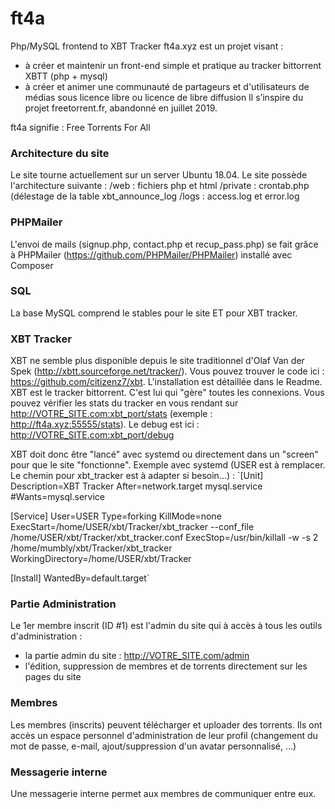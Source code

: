 # ft4a
Php/MySQL frontend to XBT Tracker
ft4a.xyz est un projet visant :
- à créer et maintenir un front-end simple et pratique au tracker bittorrent XBTT (php + mysql)
- à créer et animer une communauté de partageurs et d'utilisateurs de médias sous licence libre ou licence de libre diffusion
Il s’inspire du projet freetorrent.fr, abandonné en juillet 2019.

ft4a signifie : Free Torrents For All

### Architecture du site
Le site tourne actuellement sur un server Ubuntu 18.04.
Le site possède l'architecture suivante :
   /web : fichiers php et html
   /private : crontab.php (délestage de la table xbt_announce_log
   /logs : access.log et error.log

### PHPMailer
L'envoi de mails (signup.php, contact.php et recup_pass.php) se fait grâce à PHPMailer (https://github.com/PHPMailer/PHPMailer) installé avec Composer

### SQL
La base MySQL comprend le stables pour le site ET pour XBT tracker.

### XBT Tracker
XBT ne semble plus disponible depuis le site traditionnel d'Olaf Van der Spek (http://xbtt.sourceforge.net/tracker/).
Vous pouvez trouver le code ici : https://github.com/citizenz7/xbt. L'installation est détaillée dans le Readme.
XBT est le tracker bittorrent. C'est lui qui "gère" toutes les connexions.
Vous pouvez vérifier les stats du tracker en vous rendant sur http://VOTRE_SITE.com:xbt_port/stats (exemple : http://ft4a.xyz:55555/stats).
Le debug est ici : http://VOTRE_SITE.com:xbt_port/debug

XBT doit donc être "lancé" avec systemd ou directement dans un "screen" pour que le site "fonctionne".
Exemple avec systemd (USER est à remplacer. Le chemin pour xbt_tracker est à adapter si besoin...) :
`[Unit]
Description=XBT Tracker
After=network.target mysql.service
#Wants=mysql.service

[Service]
User=USER
Type=forking
KillMode=none
ExecStart=/home/USER/xbt/Tracker/xbt_tracker --conf_file /home/USER/xbt/Tracker/xbt_tracker.conf
ExecStop=/usr/bin/killall -w -s 2 /home/mumbly/xbt/Tracker/xbt_tracker
WorkingDirectory=/home/USER/xbt/Tracker

[Install]
WantedBy=default.target`

### Partie Administration
Le 1er membre inscrit (ID #1) est l'admin du site qui à accès à tous les outils d'administration :
- la partie admin du site : http://VOTRE_SITE.com/admin
- l'édition, suppression de membres et de torrents directement sur les pages du site 

### Membres
Les membres (inscrits) peuvent télécharger et uploader des torrents.
Ils ont accès un espace personnel d'administration de leur profil (changement du mot de passe, e-mail, ajout/suppression d'un avatar personnalisé, ...)

### Messagerie interne
Une messagerie interne permet aux membres de communiquer entre eux.
